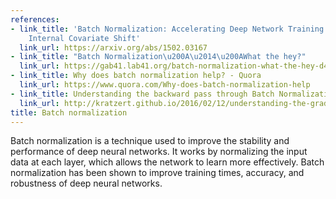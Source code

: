 ```yaml
---
references:
- link_title: 'Batch Normalization: Accelerating Deep Network Training by Reducing
    Internal Covariate Shift'
  link_url: https://arxiv.org/abs/1502.03167
- link_title: "Batch Normalization\u200A\u2014\u200AWhat the hey?"
  link_url: https://gab41.lab41.org/batch-normalization-what-the-hey-d480039a9e3b
- link_title: Why does batch normalization help? - Quora
  link_url: https://www.quora.com/Why-does-batch-normalization-help
- link_title: Understanding the backward pass through Batch Normalization Layer
  link_url: http://kratzert.github.io/2016/02/12/understanding-the-gradient-flow-through-the-batch-normalization-layer.html
title: Batch normalization
---
```

Batch normalization is a technique used to improve the stability and performance of deep neural networks. It works by normalizing the input data at each layer, which allows the network to learn more effectively. Batch normalization has been shown to improve training times, accuracy, and robustness of deep neural networks.
